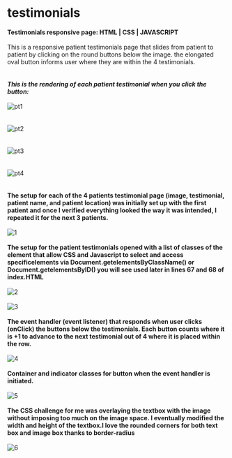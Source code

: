 # testimonials
**Testimonials responsive page:  HTML | CSS | JAVASCRIPT**
\
\
This is a responsive patient testimonials page that slides from patient to patient by clicking on the round buttons 
below the image. the elongated oval button informs user where they are within the 4 testimonials. 
\
\
\
***This is the rendering of each patient testimonial when you click the button:*** 
\
\
![pt1](https://github.com/JCPTrevillian/testimonials/assets/95890754/076cab5c-ef46-4eaa-9eda-24c906250a1c)
\
\
\
![pt2](https://github.com/JCPTrevillian/testimonials/assets/95890754/bbe45a18-cf57-410f-b213-030dfccd91b8)
\
\
\
![pt3](https://github.com/JCPTrevillian/testimonials/assets/95890754/8e682ebf-be94-4909-bede-0786c9c7531d)
\
\
\
![pt4](https://github.com/JCPTrevillian/testimonials/assets/95890754/8622a983-e597-479f-b06f-8157abd44a9e)
\
\
\
**The setup for each of the 4 patients testimonial page (image, testimonial, patient name, and patient location) was initially set up
with the first patient and once I verified everything looked the way it was intended, I repeated it for the next 
3 patients.** 
\
\
![1](https://github.com/JCPTrevillian/testimonials/assets/95890754/c87dc46c-9be7-47ac-923a-2b5e262c50fd)
\
\
**The setup for the patient testimonials opened with a list of classes of the element that allow CSS and Javascript to select 
and access specificelements via Document.getelementsByClassName() or Document.getelementsByID() you will see used later in 
lines 67 and 68 of index.HTML**
\
\
![2](https://github.com/JCPTrevillian/testimonials/assets/95890754/afa4f86a-df2d-42d6-a478-76f634c4142e)
\
\
![3](https://github.com/JCPTrevillian/testimonials/assets/95890754/db993531-a316-4793-9dfd-20adea74cd6c)
\
\
**The event handler (event listener) that responds when user clicks (onClick) the buttons below the testimonials. Each button counts where it is +1
to advance to the next testimonial out of 4 where it is placed within the row.**
\
\
![4](https://github.com/JCPTrevillian/testimonials/assets/95890754/d91f3f6f-389f-4556-b983-3d89973cbcd7)
\
\
**Container and indicator classes for button when the event handler is initiated.** 
\
\
![5](https://github.com/JCPTrevillian/testimonials/assets/95890754/b3a8b343-42c0-4fcb-8aa1-806847a63f5e)
\
\
**The CSS challenge for me was overlaying the textbox with the image without imposing too much on the image space. 
I eventually modified the width and height of the textbox.I love the rounded corners for both text box and image box thanks to border-radius** 
\
\
![6](https://github.com/JCPTrevillian/testimonials/assets/95890754/1ff95dae-084e-4b30-95d6-3e14ece71328)

